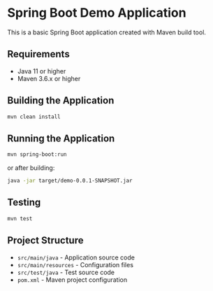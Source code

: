 # Spring Boot Demo Application

This is a basic Spring Boot application created with Maven build tool.

## Requirements
- Java 11 or higher
- Maven 3.6.x or higher

## Building the Application
```bash
mvn clean install
```

## Running the Application
```bash
mvn spring-boot:run
```

or after building:
```bash
java -jar target/demo-0.0.1-SNAPSHOT.jar
```

## Testing
```bash
mvn test
```

## Project Structure
- `src/main/java` - Application source code
- `src/main/resources` - Configuration files
- `src/test/java` - Test source code
- `pom.xml` - Maven project configuration
